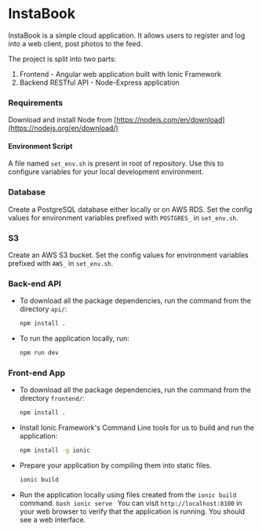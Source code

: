# InstaBook

InstaBook is a simple cloud application. It allows users to register and log into a web client, post photos to the feed.

The project is split into two parts:

1. Frontend - Angular web application built with Ionic Framework
2. Backend RESTful API - Node-Express application

### Requirements

Download and install Node from [https://nodejs.com/en/download](https://nodejs.org/en/download/)

#### Environment Script

A file named `set_env.sh` is present in root of repository. Use this to configure variables for your local development environment.

### Database

Create a PostgreSQL database either locally or on AWS RDS. Set the config values for environment variables prefixed with `POSTGRES_` in `set_env.sh`.

### S3

Create an AWS S3 bucket. Set the config values for environment variables prefixed with `AWS_` in `set_env.sh`.

### Back-end API

- To download all the package dependencies, run the command from the directory `api/`:
  ```bash
  npm install .
  ```
- To run the application locally, run:
  ```bash
  npm run dev
  ```

### Front-end App

- To download all the package dependencies, run the command from the directory `frontend/`:
  ```bash
  npm install .
  ```
- Install Ionic Framework's Command Line tools for us to build and run the application:
  ```bash
  npm install -g ionic
  ```
- Prepare your application by compiling them into static files.
  ```bash
  ionic build
  ```
- Run the application locally using files created from the `ionic build` command.
  `bash ionic serve `
  You can visit `http://localhost:8100` in your web browser to verify that the application is running. You should see a web interface.
